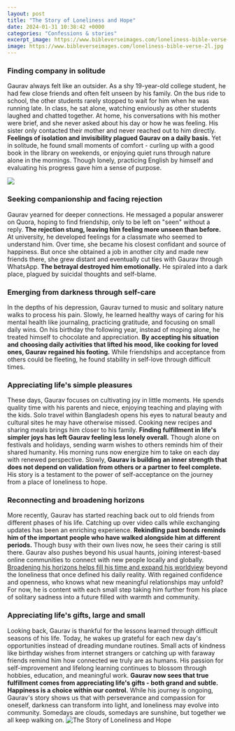```yaml
---
layout: post
title: "The Story of Loneliness and Hope"
date: 2024-01-31 10:38:42 +0000
categories: "Confessions & stories"
excerpt_image: https://www.bibleverseimages.com/loneliness-bible-verse-2l.jpg
image: https://www.bibleverseimages.com/loneliness-bible-verse-2l.jpg
---
```


### Finding company in solitude
Gaurav always felt like an outsider. As a shy 19-year-old college student, he had few close friends and often felt unseen by his family. On the bus ride to school, the other students rarely stopped to wait for him when he was running late. In class, he sat alone, watching enviously as other students laughed and chatted together. 
At home, his conversations with his mother were brief, and she never asked about his day or how he was feeling. His sister only contacted their mother and never reached out to him directly. **Feelings of isolation and invisibility plagued Gaurav on a daily basis.** Yet in solitude, he found small moments of comfort - curling up with a good book in the library on weekends, or enjoying quiet runs through nature alone in the mornings. Though lonely, practicing English by himself and evaluating his progress gave him a sense of purpose.

![](https://www.hopereflected.com/wp-content/uploads/2017/02/feb10_hopereflected_loneliness_cslewisquote-1024x1024.png)
### Seeking companionship and facing rejection 
Gaurav yearned for deeper connections. He messaged a popular answerer on Quora, hoping to find friendship, only to be left on "seen" without a reply. **The rejection stung, leaving him feeling more unseen than before.** At university, he developed feelings for a classmate who seemed to understand him. Over time, she became his closest confidant and source of happiness. But once she obtained a job in another city and made new friends there, she grew distant and eventually cut ties with Gaurav through WhatsApp. **The betrayal destroyed him emotionally.** He spiraled into a dark place, plagued by suicidal thoughts and self-blame. 
### Emerging from darkness through self-care
In the depths of his depression, Gaurav turned to music and solitary nature walks to process his pain. Slowly, he learned healthy ways of caring for his mental health like journaling, practicing gratitude, and focusing on small daily wins. On his birthday the following year, instead of moping alone, he treated himself to chocolate and appreciation. **By accepting his situation and choosing daily activities that lifted his mood, like cooking for loved ones, Gaurav regained his footing.** While friendships and acceptance from others could be fleeting, he found stability in self-love through difficult times.
### Appreciating life's simple pleasures
These days, Gaurav focuses on cultivating joy in little moments. He spends quality time with his parents and niece, enjoying teaching and playing with the kids. Solo travel within Bangladesh opens his eyes to natural beauty and cultural sites he may have otherwise missed. Cooking new recipes and sharing meals brings him closer to his family. **Finding fulfillment in life's simpler joys has left Gaurav feeling less lonely overall.** 
Though alone on festivals and holidays, sending warm wishes to others reminds him of their shared humanity. His morning runs now energize him to take on each day with renewed perspective. Slowly, **Gaurav is building an inner strength that does not depend on validation from others or a partner to feel complete.** His story is a testament to the power of self-acceptance on the journey from a place of loneliness to hope.
### Reconnecting and broadening horizons
More recently, Gaurav has started reaching back out to old friends from different phases of his life. Catching up over video calls while exchanging updates has been an enriching experience. **Rekindling past bonds reminds him of the important people who have walked alongside him at different periods.** Though busy with their own lives now, he sees their caring is still there. 
Gaurav also pushes beyond his usual haunts, joining interest-based online communities to connect with new people locally and globally. [Broadening his horizons helps fill his time and expand his worldview](https://store.fi.io.vn/chihuahuas-jack-chi-dog-bacon-lover-t-chihuahua-dog) beyond the loneliness that once defined his daily reality. With regained confidence and openness, who knows what new meaningful relationships may unfold? For now, he is content with each small step taking him further from his place of solitary sadness into a future filled with warmth and community.
### Appreciating life's gifts, large and small 
Looking back, Gaurav is thankful for the lessons learned through difficult seasons of his life. Today, he wakes up grateful for each new day's opportunities instead of dreading mundane routines. Small acts of kindness like birthday wishes from internet strangers or catching up with faraway friends remind him how connected we truly are as humans. 
His passion for self-improvement and lifelong learning continues to blossom through hobbies, education, and meaningful work. **Gaurav now sees that true fulfillment comes from appreciating life's gifts - both grand and subtle. Happiness is a choice within our control.** While his journey is ongoing, Gaurav's story shows us that with perseverance and compassion for oneself, darkness can transform into light, and loneliness may evolve into community. Somedays are clouds, somedays are sunshine, but together we all keep walking on.
![The Story of Loneliness and Hope](https://www.bibleverseimages.com/loneliness-bible-verse-2l.jpg)